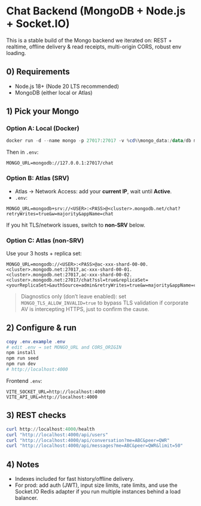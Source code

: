 # Chat Backend (MongoDB + Node.js + Socket.IO)

This is a stable build of the Mongo backend we iterated on: REST + realtime, offline delivery & read receipts, multi-origin CORS, robust env loading.

## 0) Requirements
- Node.js 18+ (Node 20 LTS recommended)
- MongoDB (either local or Atlas)

## 1) Pick your Mongo

### Option A: Local (Docker)
```powershell
docker run -d --name mongo -p 27017:27017 -v %cd%\mongo_data:/data/db mongo:7
```
Then in `.env`:
```
MONGO_URL=mongodb://127.0.0.1:27017/chat
```

### Option B: Atlas (SRV)
- Atlas → Network Access: add your **current IP**, wait until **Active**.
- `.env`:
```
MONGO_URL=mongodb+srv://<USER>:<PASS>@<cluster>.mongodb.net/chat?retryWrites=true&w=majority&appName=chat
```
If you hit TLS/network issues, switch to **non‑SRV** below.

### Option C: Atlas (non‑SRV)
Use your 3 hosts + replica set:
```
MONGO_URL=mongodb://<USER>:<PASS>@ac-xxx-shard-00-00.<cluster>.mongodb.net:27017,ac-xxx-shard-00-01.<cluster>.mongodb.net:27017,ac-xxx-shard-00-02.<cluster>.mongodb.net:27017/chat?ssl=true&replicaSet=<yourReplicaSet>&authSource=admin&retryWrites=true&w=majority&appName=chat
```

> Diagnostics only (don’t leave enabled): set `MONGO_TLS_ALLOW_INVALID=true` to bypass TLS validation if corporate AV is intercepting HTTPS, just to confirm the cause.

## 2) Configure & run
```powershell
copy .env.example .env
# edit .env → set MONGO_URL and CORS_ORIGIN
npm install
npm run seed
npm run dev
# http://localhost:4000
```

Frontend `.env`:
```
VITE_SOCKET_URL=http://localhost:4000
VITE_API_URL=http://localhost:4000
```

## 3) REST checks
```powershell
curl http://localhost:4000/health
curl "http://localhost:4000/api/users"
curl "http://localhost:4000/api/conversation?me=ABC&peer=QWR"
curl "http://localhost:4000/api/messages?me=ABC&peer=QWR&limit=50"
```

## 4) Notes
- Indexes included for fast history/offline delivery.
- For prod: add auth (JWT), input size limits, rate limits, and use the Socket.IO Redis adapter if you run multiple instances behind a load balancer.
